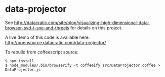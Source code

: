 data-projector
==============

See http://datacratic.com/site/blog/visualizing-high-dimensional-data-browser-svd-t-sne-and-threejs for details on this project.

A live demo of this code is available here: http://opensource.datacratic.com/data-projector/

To rebuild from coffeescript source:

    $ npm install
    $ node_modules/.bin/browserify -t coffeeify src/DataProjector.coffee > DataProjector.js
